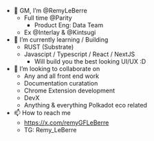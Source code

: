 - 👋 GM, I’m @RemyLeBerre
  - Full time @Parity
    - Product Eng: Data Team
  - Ex @Interlay & @Kintsugi
- 🌱 I’m currently learning / Building
  - RUST (Substrate)
  - Javascipt / Typescript / React / NextJS
    - Will build you the best looking UI/UX :D
- 💞️ I’m looking to collaborate on
  - Any and all front end work
  - Documentation curatation
  - Chrome Extension development
  - DevX
  - Anything & everything Polkadot eco related
- 📫 How to reach me
  - https://x.com/remyGFLeBerre
  - TG: Remy_LeBerre
